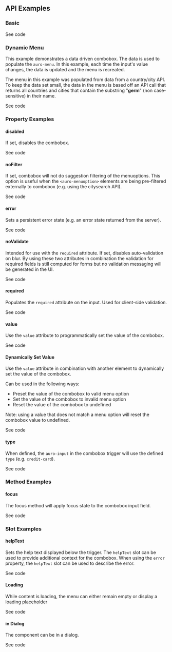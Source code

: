 <!-- AURO-GENERATED-CONTENT:START (FILE:src=./../docs/api.md) -->
<!-- AURO-GENERATED-CONTENT:END -->


## API Examples

### Basic

<div class="exampleWrapper">
  <!-- AURO-GENERATED-CONTENT:START (FILE:src=./../apiExamples/basic.html) -->
  <!-- AURO-GENERATED-CONTENT:END -->
</div>

<auro-accordion alignRight>
  <span slot="trigger">See code</span>

<!-- AURO-GENERATED-CONTENT:START (CODE:src=./../apiExamples/basic.html) -->
<!-- AURO-GENERATED-CONTENT:END -->

</auro-accordion>

### Dynamic Menu

This example demonstrates a data driven combobox. The data is used to populate the `auro-menu`. In this example, each time the input's value changes, the data is updated and the menu is recreated.

The menu in this example was populated from data from a country/city API. To keep the data set small, the data in the menu is based off an API call that returns all countries and cities that contain the substring "**germ**" (non case-sensitive) in their name.

<div class="exampleWrapper">
  <!-- AURO-GENERATED-CONTENT:START (FILE:src=./../apiExamples/dynamicMenu.html) -->
  <!-- AURO-GENERATED-CONTENT:END -->
</div>

<auro-accordion alignRight>
  <span slot="trigger">See code</span>

<!-- AURO-GENERATED-CONTENT:START (CODE:src=./../apiExamples/dynamicMenu.html) -->
<!-- AURO-GENERATED-CONTENT:END -->

<!-- AURO-GENERATED-CONTENT:START (CODE:src=./../apiExamples/dynamicMenu.js) -->
<!-- AURO-GENERATED-CONTENT:END -->

</auro-accordion>

### Property Examples

#### disabled

If set, disables the combobox.

<div class="exampleWrapper">
  <!-- AURO-GENERATED-CONTENT:START (FILE:src=./../apiExamples/disabled.html) -->
  <!-- AURO-GENERATED-CONTENT:END -->
</div>
<auro-accordion alignRight>
  <span slot="trigger">See code</span>

<!-- AURO-GENERATED-CONTENT:START (CODE:src=./../apiExamples/disabled.html) -->
<!-- AURO-GENERATED-CONTENT:END -->

</auro-accordion>

#### noFilter

If set, combobox will not do suggestion filtering of the menuoptions. This option is useful when the `<auro-menuoption>` elements are being pre-filtered externally to combobox (e.g. using the citysearch API).

<div class="exampleWrapper">
  <!-- AURO-GENERATED-CONTENT:START (FILE:src=./../apiExamples/noFilter.html) -->
  <!-- AURO-GENERATED-CONTENT:END -->
</div>
<auro-accordion alignRight>
  <span slot="trigger">See code</span>

<!-- AURO-GENERATED-CONTENT:START (CODE:src=./../apiExamples/noFilter.html) -->
<!-- AURO-GENERATED-CONTENT:END -->

</auro-accordion>

#### error

Sets a persistent error state (e.g. an error state returned from the server).

<div class="exampleWrapper">
  <!-- AURO-GENERATED-CONTENT:START (FILE:src=./../apiExamples/error.html) -->
  <!-- AURO-GENERATED-CONTENT:END -->
</div>
<auro-accordion alignRight>
  <span slot="trigger">See code</span>

<!-- AURO-GENERATED-CONTENT:START (CODE:src=./../apiExamples/error.html) -->
<!-- AURO-GENERATED-CONTENT:END -->

</auro-accordion>

#### noValidate

Intended for use with the `required` attribute. If set, disables auto-validation on blur. By using these two attributes in combination the validation for required fields is still computed for forms but no validation messaging will be generated in the UI.

<div class="exampleWrapper">
  <!-- AURO-GENERATED-CONTENT:START (FILE:src=./../apiExamples/noValidate.html) -->
  <!-- AURO-GENERATED-CONTENT:END -->
</div>
<auro-accordion alignRight>
  <span slot="trigger">See code</span>

<!-- AURO-GENERATED-CONTENT:START (CODE:src=./../apiExamples/noValidate.html) -->
<!-- AURO-GENERATED-CONTENT:END -->

</auro-accordion>

#### required

Populates the `required` attribute on the input. Used for client-side validation.

<div class="exampleWrapper">
  <!-- AURO-GENERATED-CONTENT:START (FILE:src=./../apiExamples/required.html) -->
  <!-- AURO-GENERATED-CONTENT:END -->
</div>
<auro-accordion alignRight>
  <span slot="trigger">See code</span>

<!-- AURO-GENERATED-CONTENT:START (CODE:src=./../apiExamples/required.html) -->
<!-- AURO-GENERATED-CONTENT:END -->

</auro-accordion>

#### value

Use the `value` attribute to programmatically set the value of the combobox.

<div class="exampleWrapper">
  <!-- AURO-GENERATED-CONTENT:START (FILE:src=./../apiExamples/programmaticValue.html) -->
  <!-- AURO-GENERATED-CONTENT:END -->
</div>

<auro-accordion alignRight>
  <span slot="trigger">See code</span>

<!-- AURO-GENERATED-CONTENT:START (CODE:src=./../apiExamples/programmaticValue.html) -->
<!-- AURO-GENERATED-CONTENT:END -->

</auro-accordion>

#### Dynamically Set Value

Use the `value` attribute in combination with another element to dynamically set the value of the combobox.

Can be used in the following ways:
* Preset the value of the combobox to valid menu option
* Set the value of the combobox to invalid menu option
* Reset the value of the combobox to undefined

Note: using a value that does not match a menu option will reset the combobox value to undefined.

<div class="exampleWrapper">
  <!-- AURO-GENERATED-CONTENT:START (FILE:src=./../apiExamples/value.html) -->
  <!-- AURO-GENERATED-CONTENT:END -->
</div>

<auro-accordion alignRight>
  <span slot="trigger">See code</span>

<!-- AURO-GENERATED-CONTENT:START (CODE:src=./../apiExamples/value.html) -->
<!-- AURO-GENERATED-CONTENT:END -->

<!-- AURO-GENERATED-CONTENT:START (CODE:src=./../apiExamples/value.js) -->
<!-- AURO-GENERATED-CONTENT:END -->

</auro-accordion>

#### type

When defined, the `auro-input` in the combobox trigger will use the defined `type` (e.g. `credit-card`).

<div class="exampleWrapper">
  <!-- AURO-GENERATED-CONTENT:START (FILE:src=./../apiExamples/typeMonthDayYear.html) -->
  <!-- AURO-GENERATED-CONTENT:END -->
</div>

<auro-accordion alignRight>
  <span slot="trigger">See code</span>

<!-- AURO-GENERATED-CONTENT:START (CODE:src=./../apiExamples/typeMonthDayYear.html) -->
<!-- AURO-GENERATED-CONTENT:END -->

</auro-accordion>

### Method Examples

#### focus

The focus method will apply focus state to the combobox input field.

<div class="exampleWrapper">
  <!-- AURO-GENERATED-CONTENT:START (FILE:src=./../apiExamples/focus.html) -->
  <!-- AURO-GENERATED-CONTENT:END -->
</div>

<auro-accordion alignRight>
  <span slot="trigger">See code</span>

<!-- AURO-GENERATED-CONTENT:START (CODE:src=./../apiExamples/focus.js) -->
<!-- AURO-GENERATED-CONTENT:END -->

<!-- AURO-GENERATED-CONTENT:START (CODE:src=./../apiExamples/focus.html) -->
<!-- AURO-GENERATED-CONTENT:END -->

</auro-accordion>

### Slot Examples

#### helpText

Sets the help text displayed below the trigger. The `helpText` slot can be used to provide additional context for the combobox. When using the `error` property, the `helpText` slot can be used to describe the error.

<div class="exampleWrapper">
  <!-- AURO-GENERATED-CONTENT:START (FILE:src=./../apiExamples/helpText.html) -->
  <!-- AURO-GENERATED-CONTENT:END -->
</div>
<auro-accordion alignRight>
  <span slot="trigger">See code</span>

<!-- AURO-GENERATED-CONTENT:START (CODE:src=./../apiExamples/helpText.html) -->
<!-- AURO-GENERATED-CONTENT:END -->

</auro-accordion>

#### Loading<a name="loading"></a>
While content is loading, the menu can either remain empty or display a loading placeholder

<div class="exampleWrapper">
  <!-- AURO-GENERATED-CONTENT:START (FILE:src=./../apiExamples/loading.html) -->
  <!-- AURO-GENERATED-CONTENT:END -->
</div>

<auro-accordion alignRight>
  <span slot="trigger">See code</span>

<!-- AURO-GENERATED-CONTENT:START (CODE:src=./../apiExamples/loading.js) -->
<!-- AURO-GENERATED-CONTENT:END -->

<!-- AURO-GENERATED-CONTENT:START (CODE:src=./../apiExamples/loading.html) -->
<!-- AURO-GENERATED-CONTENT:END -->

</auro-accordion>

#### in Dialog

The component can be in a dialog.

<div class="exampleWrapper">
  <!-- AURO-GENERATED-CONTENT:START (FILE:src=./../apiExamples/inDialog.html) -->
  <!-- AURO-GENERATED-CONTENT:END -->
</div>
<auro-accordion alignRight>
  <span slot="trigger">See code</span>

<!-- AURO-GENERATED-CONTENT:START (CODE:src=./../apiExamples/inDialog.html) -->
<!-- AURO-GENERATED-CONTENT:END -->

<!-- AURO-GENERATED-CONTENT:START (CODE:src=./../apiExamples/inDialog.js) -->
<!-- AURO-GENERATED-CONTENT:END -->

</auro-accordion>
